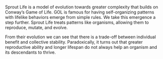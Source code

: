 Sprout Life is a model of evolution towards greater complexity that builds on Conway’s Game of Life. GOL is famous for having self-organizing patterns with lifelike behaviors emerge from simple rules. We take this emergence a step further. Sprout Life treats patterns like organisms, allowing them to reproduce, mutate, and evolve.

From their evolution we can see that there is a trade-off between individual benefit and collective stability. Paradoxically, it turns out that greater reproductive ability and longer lifespan do not always help an organism and its descendants to thrive.
